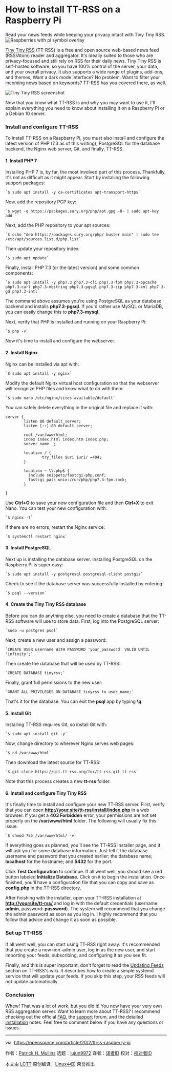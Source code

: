 [#]: collector: (lujun9972)
[#]: translator: (lxbwolf)
[#]: reviewer: ( )
[#]: publisher: ( )
[#]: url: ( )
[#]: subject: (How to install TT-RSS on a Raspberry Pi)
[#]: via: (https://opensource.com/article/20/2/ttrss-raspberry-pi)
[#]: author: (Patrick H. Mullins https://opensource.com/users/pmullins)

How to install TT-RSS on a Raspberry Pi
======
Read your news feeds while keeping your privacy intact with Tiny Tiny
RSS.
![Raspberries with pi symbol overlay][1]

[Tiny Tiny RSS][2] (TT-RSS) is a free and open source web-based news feed (RSS/Atom) reader and aggregator. It's ideally suited to those who are privacy-focused and still rely on RSS for their daily news. Tiny Tiny RSS is self-hosted software, so you have 100% control of the server, your data, and your overall privacy. It also supports a wide range of plugins, add-ons, and themes, Want a dark mode interface? No problem. Want to filter your incoming news based on keywords? TT-RSS has you covered there, as well.

![Tiny Tiny RSS screenshot][3]

Now that you know what TT-RSS is and why you may want to use it, I'll explain everything you need to know about installing it on a Raspberry Pi or a Debian 10 server.

### Install and configure TT-RSS

To install TT-RSS on a Raspberry Pi, you must also install and configure the latest version of PHP (7.3 as of this writing), PostgreSQL for the database backend, the Nginx web server, Git, and finally, TT-RSS.

#### 1\. Install PHP 7

Installing PHP 7 is, by far, the most involved part of this process. Thankfully, it's not as difficult as it might appear. Start by installing the following support packages:


```
`$ sudo apt install -y ca-certificates apt-transport-https`
```

Now, add the repository PGP key:


```
`$ wget -q https://packages.sury.org/php/apt.gpg -O- | sudo apt-key add -`
```

Next, add the PHP repository to your apt sources:


```
`$ echo "deb https://packages.sury.org/php/ buster main" | sudo tee /etc/apt/sources.list.d/php.list`
```

Then update your repository index:


```
`$ sudo apt update`
```

Finally, install PHP 7.3 (or the latest version) and some common components:


```
`$ sudo apt install -y php7.3 php7.3-cli php7.3-fpm php7.3-opcache php7.3-curl php7.3-mbstring php7.3-pgsql php7.3-zip php7.3-xml php7.3-gd php7.3-intl`
```

The command above assumes you're using PostgreSQL as your database backend and installs **php7.3-pgsql**. If you'd rather use MySQL or MariaDB, you can easily change this to **php7.3-mysql**.

Next, verify that PHP is installed and running on your Raspberry Pi:


```
`$ php -v`
```

Now it's time to install and configure the webserver.

#### 2\. Install Nginx

Nginx can be installed via apt with:


```
`$ sudo apt install -y nginx`
```

Modify the default Nginx virtual host configuration so that the webserver will recognize PHP files and know what to do with them:


```
`$ sudo nano /etc/nginx/sites-available/default`
```

You can safely delete everything in the original file and replace it with:


```
server {
        listen 80 default_server;
        listen [::]:80 default_server;

        root /var/www/html;
        index index.html index.htm index.php;
        server_name _;

        location / {
                try_files $uri $uri/ =404;
        }

        location ~ \\.php$ {
          include snippets/fastcgi-php.conf;
          fastcgi_pass unix:/run/php/php7.3-fpm.sock;
        }

}
```

Use **Ctrl+O** to save your new configuration file and then **Ctrl+X** to exit Nano. You can test your new configuration with:


```
`$ nginx -t`
```

If there are no errors, restart the Nginx service:


```
`$ systemctl restart nginx`
```

#### 3\. Install PostgreSQL

Next up is installing the database server. Installing PostgreSQL on the Raspberry Pi is super easy:


```
`$ sudo apt install -y postgresql postgresql-client postgis`
```

Check to see if the database server was successfully installed by entering:


```
`$ psql --version`
```

#### 4\. Create the Tiny Tiny RSS database

Before you can do anything else, you need to create a database that the TT-RSS software will use to store data. First, log into the PostgreSQL server:


```
`sudo -u postgres psql`
```

Next, create a new user and assign a password:


```
`CREATE USER username WITH PASSWORD 'your_password' VALID UNTIL 'infinity';`
```

Then create the database that will be used by TT-RSS:


```
`CREATE DATABASE tinyrss;`
```

Finally, grant full permissions to the new user:


```
`GRANT ALL PRIVILEGES ON DATABASE tinyrss to user_name;`
```

That's it for the database. You can exit the **psql** app by typing **\q**.

#### 5\. Install Git

Installing TT-RSS requires Git, so install Git with:


```
`$ sudo apt install git -y`
```

Now, change directory to wherever Nginx serves web pages:


```
`$ cd /var/www/html`
```

Then download the latest source for TT-RSS:


```
`$ git clone https://git.tt-rss.org/fox/tt-rss.git tt-rss`
```

Note that this process creates a new **tt-rss** folder.

#### 6\. Install and configure Tiny Tiny RSS

It's finally time to install and configure your new TT-RSS server. First, verify that you can open **<http://your.site/tt-rss/install/index.php>** in a web browser. If you get a **403 Forbidden** error, your permissions are not set properly on the **/var/www/html** folder. The following will usually fix this issue:


```
`$ chmod 755 /var/www/html/ -v`
```

If everything goes as planned, you'll see the TT-RSS Installer page, and it will ask you for some database information. Just tell it the database username and password that you created earlier; the database name; **localhost** for the hostname; and **5432** for the port.

Click **Test Configuration** to continue. If all went well, you should see a red button labeled **Initialize Database.** Click on it to begin the installation. Once finished, you'll have a configuration file that you can copy and save as **config.php** in the TT-RSS directory.

After finishing with the installer, open your TT-RSS installation at **<http://yoursite/tt-rss/>** and log in with the default credentials (username: **admin**, password: **password**). The system will recommend that you change the admin password as soon as you log in. I highly recommend that you follow that advice and change it as soon as possible.

### Set up TT-RSS

If all went well, you can start using TT-RSS right away. It's recommended that you create a new non-admin user, log in as the new user, and start importing your feeds, subscribing, and configuring it as you see fit.

Finally, and this is super important, don't forget to read the [Updating Feeds][4] section on TT-RSS's wiki. It describes how to create a simple systemd service that will update your feeds. If you skip this step, your RSS feeds will not update automatically.

### Conclusion

Whew! That was a lot of work, but you did it! You now have your very own RSS aggregation server. Want to learn more about TT-RSS? I recommend checking out the official [FAQ][5], the [support][6] forum, and the detailed [installation][7] notes. Feel free to comment below if you have any questions or issues.

--------------------------------------------------------------------------------

via: https://opensource.com/article/20/2/ttrss-raspberry-pi

作者：[Patrick H. Mullins][a]
选题：[lujun9972][b]
译者：[译者ID](https://github.com/译者ID)
校对：[校对者ID](https://github.com/校对者ID)

本文由 [LCTT](https://github.com/LCTT/TranslateProject) 原创编译，[Linux中国](https://linux.cn/) 荣誉推出

[a]: https://opensource.com/users/pmullins
[b]: https://github.com/lujun9972
[1]: https://opensource.com/sites/default/files/styles/image-full-size/public/lead-images/life-raspberrypi_0.png?itok=Kczz87J2 (Raspberries with pi symbol overlay)
[2]: https://tt-rss.org/
[3]: https://opensource.com/sites/default/files/uploads/tt-rss.jpeg (Tiny Tiny RSS screenshot)
[4]: https://tt-rss.org/wiki/UpdatingFeeds
[5]: https://tt-rss.org/wiki/FAQ
[6]: https://community.tt-rss.org/c/tiny-tiny-rss/support
[7]: https://tt-rss.org/wiki/InstallationNotes
